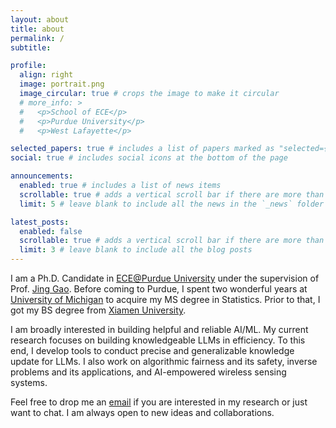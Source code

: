 ```yaml
---
layout: about
title: about
permalink: /
subtitle: 

profile:
  align: right
  image: portrait.png
  image_circular: true # crops the image to make it circular
  # more_info: >
  #   <p>School of ECE</p> 
  #   <p>Purdue University</p> 
  #   <p>West Lafayette</p> 

selected_papers: true # includes a list of papers marked as "selected={true}"
social: true # includes social icons at the bottom of the page

announcements:
  enabled: true # includes a list of news items
  scrollable: true # adds a vertical scroll bar if there are more than 3 news items
  limit: 5 # leave blank to include all the news in the `_news` folder

latest_posts:
  enabled: false
  scrollable: true # adds a vertical scroll bar if there are more than 3 new posts items
  limit: 3 # leave blank to include all the blog posts
---
```


I am a Ph.D. Candidate in [ECE@Purdue University](https://engineering.purdue.edu/ECE) under the supervision of Prof. [Jing Gao](https://engineering.purdue.edu/~jinggao/). Before coming to Purdue, I spent two wonderful years at [University of Michigan](https://nextprof.engin.umich.edu/nextprof-nexus/) to acquire my MS degree in Statistics. Prior to that, I got my BS degree from [Xiamen University](https://en.xmu.edu.cn/main.htm).

<!-- I am interested in building helpful and reliable AI/ML. My current research mainly focuses on building knowledgeable LLMs in efficiency. To this end, I have developed tools to conduct precise and generalizable knowledge update for LLMs. I am also interested in algorithmic fairness and AI safety.  -->

I am broadly interested in building helpful and reliable AI/ML. My current research focuses on building knowledgeable LLMs in efficiency. To this end, I develop tools to conduct precise and generalizable knowledge update for LLMs. 
I also work on algorithmic fairness and its safety, inverse problems and its applications, and AI-empowered wireless sensing systems.


Feel free to drop me an [email](mailto:lliutianc@gmail.com) if you are interested in my research or just want to chat. I am always open to new ideas and collaborations.
